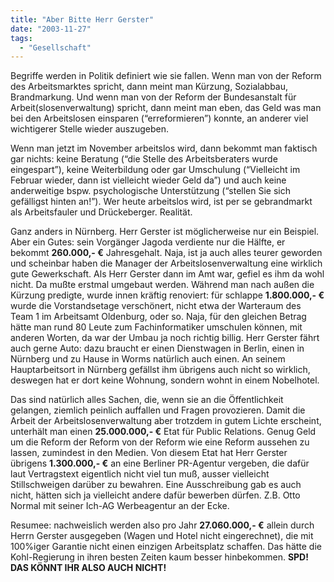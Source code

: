 ```yaml
---
title: "Aber Bitte Herr Gerster"
date: "2003-11-27"
tags:
  - "Gesellschaft"
---
```


Begriffe werden in Politik definiert wie sie fallen. Wenn man von der Reform des Arbeitsmarktes spricht, dann meint man Kürzung, Sozialabbau, Brandmarkung. Und wenn man von der Reform der Bundesanstalt für Arbeit(slosenverwaltung) spricht, dann meint man eben, das Geld was man bei den Arbeitslosen einsparen (“erreformieren”) konnte, an anderer viel wichtigerer Stelle wieder auszugeben.

Wenn man jetzt im November arbeitslos wird, dann bekommt man faktisch gar nichts: keine Beratung (“die Stelle des Arbeitsberaters wurde eingespart”), keine Weiterbildung oder gar Umschulung (“Vielleicht im Februar wieder, dann ist vielleicht wieder Geld da”) und auch keine anderweitige bspw. psychologische Unterstützung (“stellen Sie sich gefälligst hinten an!”). Wer heute arbeitslos wird, ist per se gebrandmarkt als Arbeitsfauler und Drückeberger. Realität.

Ganz anders in Nürnberg. Herr Gerster ist möglicherweise nur ein Beispiel. Aber ein Gutes: sein Vorgänger Jagoda verdiente nur die Hälfte, er bekommt **260.000,- €** Jahresgehalt. Naja, ist ja auch alles teurer geworden und scheinbar haben die Manager der Arbeitslosenverwaltung eine wirklich gute Gewerkschaft. Als Herr Gerster dann im Amt war, gefiel es ihm da wohl nicht. Da mußte erstmal umgebaut werden. Während man nach außen die Kürzung predigte, wurde innen kräftig renoviert: für schlappe **1.800.000,- €** wurde die Vorstandsetage verschönert, nicht etwa der Warteraum des Team 1 im Arbeitsamt Oldenburg, oder so. Naja, für den gleichen Betrag hätte man rund 80 Leute zum Fachinformatiker umschulen können, mit anderen Worten, da war der Umbau ja noch richtig billig. Herr Gerster fährt auch gerne Auto: dazu braucht er einen Dienstwagen in Berlin, einen in Nürnberg und zu Hause in Worms natürlich auch einen. An seinem Hauptarbeitsort in Nürnberg gefällst ihm übrigens auch nicht so wirklich, deswegen hat er dort keine Wohnung, sondern wohnt in einem Nobelhotel.

Das sind natürlich alles Sachen, die, wenn sie an die Öffentlichkeit gelangen, ziemlich peinlich auffallen und Fragen provozieren. Damit die Arbeit der Arbeitslosenverwaltung aber trotzdem in gutem Lichte erscheint, unterhält man einen **25.000.000,- €** Etat für Public Relations. Genug Geld um die Reform der Reform von der Reform wie eine Reform aussehen zu lassen, zumindest in den Medien. Von diesem Etat hat Herr Gerster übrigens **1.300.000,- €** an eine Berliner PR-Agentur vergeben, die dafür laut Vertragstext eigentlich nicht viel tun muß, ausser vielleicht Stillschweigen darüber zu bewahren. Eine Ausschreibung gab es auch nicht, hätten sich ja vielleicht andere dafür bewerben dürfen. Z.B. Otto Normal mit seiner Ich-AG Werbeagentur an der Ecke.

Resumee: nachweislich werden also pro Jahr **27.060.000,- €** allein durch Herrn Gerster ausgegeben (Wagen und Hotel nicht eingerechnet), die mit 100%iger Garantie nicht einen einzigen Arbeitsplatz schaffen. Das hätte die Kohl-Regierung in ihren besten Zeiten kaum besser hinbekommen. **SPD! DAS KÖNNT IHR ALSO AUCH NICHT!**
